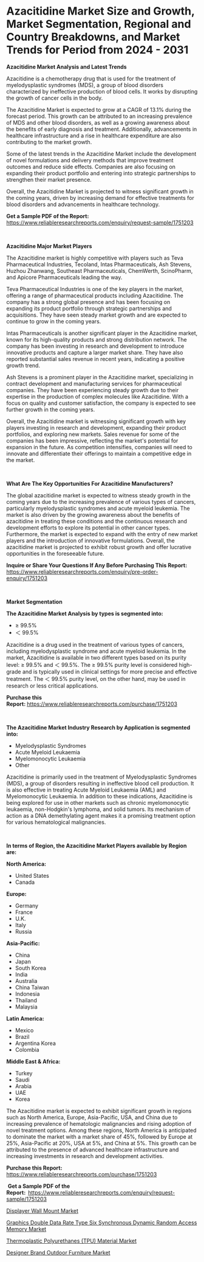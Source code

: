 <p><h1>Azacitidine Market Size and Growth, Market Segmentation, Regional and Country Breakdowns, and Market Trends for Period from 2024 -  2031</h1></p><p><strong>Azacitidine Market Analysis and Latest Trends</strong></p>
<p><p>Azacitidine is a chemotherapy drug that is used for the treatment of myelodysplastic syndromes (MDS), a group of blood disorders characterized by ineffective production of blood cells. It works by disrupting the growth of cancer cells in the body.</p><p>The Azacitidine Market is expected to grow at a CAGR of 13.1% during the forecast period. This growth can be attributed to an increasing prevalence of MDS and other blood disorders, as well as a growing awareness about the benefits of early diagnosis and treatment. Additionally, advancements in healthcare infrastructure and a rise in healthcare expenditure are also contributing to the market growth.</p><p>Some of the latest trends in the Azacitidine Market include the development of novel formulations and delivery methods that improve treatment outcomes and reduce side effects. Companies are also focusing on expanding their product portfolio and entering into strategic partnerships to strengthen their market presence.</p><p>Overall, the Azacitidine Market is projected to witness significant growth in the coming years, driven by increasing demand for effective treatments for blood disorders and advancements in healthcare technology.</p></p>
<p><strong>Get a Sample PDF of the Report:&nbsp;</strong> <a href="https://www.reliableresearchreports.com/enquiry/request-sample/1751203">https://www.reliableresearchreports.com/enquiry/request-sample/1751203</a></p>
<p>&nbsp;</p>
<p><strong>Azacitidine Major Market Players</strong></p>
<p><p>The Azacitidine market is highly competitive with players such as Teva Pharmaceutical Industries, Tecoland, Intas Pharmaceuticals, Ash Stevens, Huzhou Zhanwang, Southeast Pharmaceuticals, ChemWerth, ScinoPharm, and Apicore Pharmaceuticals leading the way. </p><p>Teva Pharmaceutical Industries is one of the key players in the market, offering a range of pharmaceutical products including Azacitidine. The company has a strong global presence and has been focusing on expanding its product portfolio through strategic partnerships and acquisitions. They have seen steady market growth and are expected to continue to grow in the coming years.</p><p>Intas Pharmaceuticals is another significant player in the Azacitidine market, known for its high-quality products and strong distribution network. The company has been investing in research and development to introduce innovative products and capture a larger market share. They have also reported substantial sales revenue in recent years, indicating a positive growth trend.</p><p>Ash Stevens is a prominent player in the Azacitidine market, specializing in contract development and manufacturing services for pharmaceutical companies. They have been experiencing steady growth due to their expertise in the production of complex molecules like Azacitidine. With a focus on quality and customer satisfaction, the company is expected to see further growth in the coming years.</p><p>Overall, the Azacitidine market is witnessing significant growth with key players investing in research and development, expanding their product portfolios, and exploring new markets. Sales revenue for some of the companies has been impressive, reflecting the market's potential for expansion in the future. As competition intensifies, companies will need to innovate and differentiate their offerings to maintain a competitive edge in the market.</p></p>
<p>&nbsp;</p>
<p><strong>What Are The Key Opportunities For Azacitidine Manufacturers?</strong></p>
<p><p>The global azacitidine market is expected to witness steady growth in the coming years due to the increasing prevalence of various types of cancers, particularly myelodysplastic syndromes and acute myeloid leukemia. The market is also driven by the growing awareness about the benefits of azacitidine in treating these conditions and the continuous research and development efforts to explore its potential in other cancer types. Furthermore, the market is expected to expand with the entry of new market players and the introduction of innovative formulations. Overall, the azacitidine market is projected to exhibit robust growth and offer lucrative opportunities in the foreseeable future.</p></p>
<p><strong>Inquire or Share Your Questions If Any Before Purchasing This Report:</strong> <a href="https://www.reliableresearchreports.com/enquiry/pre-order-enquiry/1751203">https://www.reliableresearchreports.com/enquiry/pre-order-enquiry/1751203</a></p>
<p>&nbsp;</p>
<p><strong>Market Segmentation</strong></p>
<p><strong>The Azacitidine Market Analysis by types is segmented into:</strong></p>
<p><ul><li>≥ 99.5%</li><li>＜ 99.5%</li></ul></p>
<p><p>Azacitidine is a drug used in the treatment of various types of cancers, including myelodysplastic syndrome and acute myeloid leukemia. In the market, Azacitidine is available in two different types based on its purity level: ≥ 99.5% and ＜ 99.5%. The ≥ 99.5% purity level is considered high-grade and is typically used in clinical settings for more precise and effective treatment. The ＜ 99.5% purity level, on the other hand, may be used in research or less critical applications.</p></p>
<p><strong>Purchase this Report:&nbsp;</strong><a href="https://www.reliableresearchreports.com/purchase/1751203">https://www.reliableresearchreports.com/purchase/1751203</a></p>
<p>&nbsp;</p>
<p><strong>The Azacitidine Market Industry Research by Application is segmented into:</strong></p>
<p><ul><li>Myelodysplastic Syndromes</li><li>Acute Myeloid Leukaemia</li><li>Myelomonocytic Leukaemia</li><li>Other</li></ul></p>
<p><p>Azacitidine is primarily used in the treatment of Myelodysplastic Syndromes (MDS), a group of disorders resulting in ineffective blood cell production. It is also effective in treating Acute Myeloid Leukaemia (AML) and Myelomonocytic Leukaemia. In addition to these indications, Azacitidine is being explored for use in other markets such as chronic myelomonocytic leukaemia, non-Hodgkin's lymphoma, and solid tumors. Its mechanism of action as a DNA demethylating agent makes it a promising treatment option for various hematological malignancies.</p></p>
<p>&nbsp;</p>
<p><strong>In terms of Region, the Azacitidine Market Players available by Region are:</strong></p>
<p>
    <p> <strong> North America: </strong>
        <ul>
            <li>United States</li>
            <li>Canada</li>
        </ul>
        </p> 
    <p> <strong> Europe: </strong>
        <ul>
            <li>Germany</li>
            <li>France</li>
            <li>U.K.</li>
            <li>Italy</li>
            <li>Russia</li>
        </ul>
        </p> 
    <p> <strong> Asia-Pacific: </strong>
        <ul>
            <li>China</li>
            <li>Japan</li>
            <li>South Korea</li>
            <li>India</li>
            <li>Australia</li>
            <li>China Taiwan</li>
            <li>Indonesia</li>
            <li>Thailand</li>
            <li>Malaysia</li>
        </ul>
        </p> 
    <p> <strong> Latin America: </strong>
        <ul>
            <li>Mexico</li>
            <li>Brazil</li>
            <li>Argentina Korea</li>
            <li>Colombia</li>
        </ul>
        </p> 
    <p> <strong> Middle East & Africa: </strong>
        <ul>
            <li>Turkey</li>
            <li>Saudi</li>
            <li>Arabia</li>
            <li>UAE</li>
            <li>Korea</li>
        </ul>
    </p>
    </p>
<p><p>The Azacitidine market is expected to exhibit significant growth in regions such as North America, Europe, Asia-Pacific, USA, and China due to increasing prevalence of hematologic malignancies and rising adoption of novel treatment options. Among these regions, North America is anticipated to dominate the market with a market share of 45%, followed by Europe at 25%, Asia-Pacific at 20%, USA at 5%, and China at 5%. This growth can be attributed to the presence of advanced healthcare infrastructure and increasing investments in research and development activities.</p></p>
<p><strong>Purchase this Report: </strong><a href="https://www.reliableresearchreports.com/purchase/1751203">https://www.reliableresearchreports.com/purchase/1751203</a></p>
<p>&nbsp;<strong>Get a Sample PDF of the Report:&nbsp;&nbsp;</strong><a href="https://www.reliableresearchreports.com/enquiry/request-sample/1751203">https://www.reliableresearchreports.com/enquiry/request-sample/1751203</a></p>
<p><strong></strong></p>
<p><p><a href="https://view.publitas.com/reportprime-1/displayer-wall-mount-market-research-report-unlocks-analysis-on-the-market-financial-status-market-size-and-market-revenue-upto-2030/">Displayer Wall Mount Market</a></p><p><a href="https://view.publitas.com/reportprime-1/graphics-double-data-rate-type-six-synchronous-dynamic-random-access-memory-market-size-evaluating-its-market-trends-growth-and-projections-2023-2030/">Graphics Double Data Rate Type Six Synchronous Dynamic Random Access Memory Market</a></p><p><a href="https://butternut-bug-553.notion.site/Thermoplastic-Polyurethanes-TPU-Material-Market-Centers-on-Aspects-such-as-Market-Growth-Market-S-0c30f18eb0114aedb781dcf9b8bb4de3">Thermoplastic Polyurethanes (TPU) Material Market</a></p><p><a href="https://view.publitas.com/reportprime-1/designer-brand-outdoor-furniture-market-offer-valuable-insights-into-market-size-market-share-market-trends-and-projections-spanning-from-2023-to-2030/">Designer Brand Outdoor Furniture Market</a></p></p>